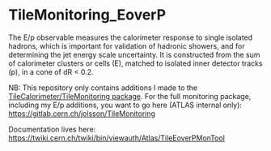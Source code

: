 # TileMonitoring_EoverP
The E/p observable measures the calorimeter response to single isolated hadrons, which is important for validation of hadronic showers, and for determining the jet energy scale uncertainty. It is constructed from the sum of calorimeter clusters or cells (E), matched to isolated inner detector tracks (p), in a cone of dR < 0.2.

NB: This repository only contains additions I made to the [TileCalorimeter/TileMonitoring package](https://svnweb.cern.ch/trac/atlasoff/browser/TileCalorimeter/TileMonitoring/trunk). For the full monitoring package, including my E/p additions, you want to go here (ATLAS internal only): https://gitlab.cern.ch/jolsson/TileMonitoring

Documentation lives here: https://twiki.cern.ch/twiki/bin/viewauth/Atlas/TileEoverPMonTool


